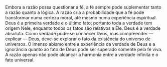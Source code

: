 ﻿Embora a razão possa questionar a fé, a fé sempre pode suplementar tanto a razão quanto a lógica. A razão cria a probabilidade que a fé pode transformar numa certeza moral, até mesmo numa experiência espiritual. Deus é a primeira verdade e o último fato; portanto toda a verdade tem origem Nele, enquanto todos os fatos são relativos a Ele. Deus é a verdade absoluta. Como verdade pode-se conhecer Deus, mas compreender — explicar — Deus, deve-se explorar o fato da existência do universo de universos. O imenso abismo entre a experiência da verdade de Deus e a ignorância quanto ao fato de Deus pode ser superado somente pela fé viva. A razão apenas não pode alcançar a harmonia entre a verdade infinita e o fato universal.